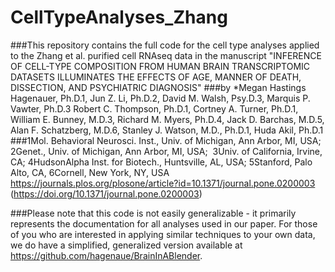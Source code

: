 # CellTypeAnalyses_Zhang

###This repository contains the full code for the cell type analyses applied to the Zhang et al. purified cell RNAseq data in the manuscript "INFERENCE OF CELL-TYPE COMPOSITION FROM HUMAN BRAIN TRANSCRIPTOMIC DATASETS ILLUMINATES THE EFFECTS OF AGE, MANNER OF DEATH, DISSECTION, AND PSYCHIATRIC DIAGNOSIS"
###by *Megan Hastings Hagenauer, Ph.D.1, Jun Z. Li, Ph.D.2, David M. Walsh, Psy.D.3, Marquis P. Vawter, Ph.D.3 Robert C. Thompson, Ph.D.1, Cortney A. Turner, Ph.D.1, William E. Bunney, M.D.3, Richard M. Myers, Ph.D.4, Jack D. Barchas, M.D.5, Alan F. Schatzberg, M.D.6, Stanley J. Watson, M.D., Ph.D.1, Huda Akil, Ph.D.1    
###1Mol. Behavioral Neurosci. Inst., Univ. of Michigan, Ann Arbor, MI, USA;  2Genet., Univ. of Michigan, Ann Arbor, MI, USA;   3Univ. of California, Irvine, CA; 4HudsonAlpha Inst. for Biotech., Huntsville, AL, USA; 5Stanford, Palo Alto, CA, 6Cornell, New York, NY, USA
https://journals.plos.org/plosone/article?id=10.1371/journal.pone.0200003 (https://doi.org/10.1371/journal.pone.0200003)

###Please note that this code is not easily generalizable - it primarily represents the documentation for all analyses used in our paper. For those of you who are interested in applying similar techniques to your own data, we do have a simplified, generalized version available at https://github.com/hagenaue/BrainInABlender.
